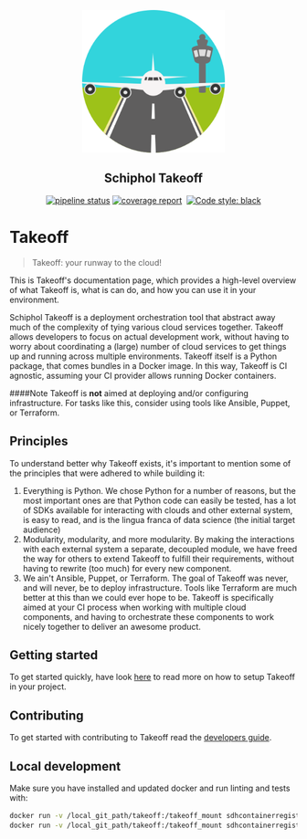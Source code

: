 <p align="center">
  <img width=250" height="250" src="./img/takeoff.png">
</p>
<h2 align="center">Schiphol Takeoff</h2>

<p align="center">
<a href="https://gitlab.com/Schiphol-DSEL/takeoff/commits/master"><img alt="pipeline status" src="https://gitlab.com/Schiphol-DSEL/takeoff/badges/master/pipeline.svg"/></a>
<a href="https://gitlab.com/Schiphol-DSEL/takeoff/commits/master"><img alt="coverage report" src="https://gitlab.com/Schiphol-DSEL/takeoff/badges/master/coverage.svg" /></a>
<a><img alt="" src="https://img.shields.io/badge/python-3.7-blue.svg"></a>
<a href="https://github.com/ambv/black"><img alt="Code style: black" src="https://img.shields.io/badge/code%20style-black-000000.svg"></a>
</p>


# Takeoff
> Takeoff: your runway to the cloud!

This is Takeoff's documentation page, which provides a high-level overview of what Takeoff is, what is can do, and how you can
use it in your environment. 

Schiphol Takeoff is a deployment orchestration tool that abstract away much of the complexity of tying various cloud services together. 
Takeoff allows developers to focus on actual development work, without having to worry about coordinating a (large) number of cloud 
services to get things up and running across multiple environments. Takeoff itself is a Python package, that comes bundles in a Docker image.
In this way, Takeoff is CI agnostic, assuming your CI provider allows running Docker containers. 

####Note
Takeoff is __not__ aimed at deploying and/or configuring infrastructure. For tasks like this, consider using tools like Ansible, Puppet, or Terraform.

## Principles
To understand better why Takeoff exists, it's important to mention some of the principles that were adhered to while building it:
1. Everything is Python. We chose Python for a number of reasons, but the most important ones are that Python code can easily be tested,
has a lot of SDKs available for interacting with clouds and other external system, is easy to read, and is the lingua franca of data science (the initial target audience)
2. Modularity, modularity, and more modularity. By making the interactions with each external system a separate, decoupled module, we have freed the way
for others to extend Takeoff to fulfill their requirements, without having to rewrite (too much) for every new component.
3. We ain't Ansible, Puppet, or Terraform. The goal of Takeoff was never, and will never, be to deploy infrastructure. Tools like Terraform are much better at this than
we could ever hope to be. Takeoff is specifically aimed at your CI process when working with multiple cloud components, and having to orchestrate these components to 
work nicely together to deliver an awesome product.

## Getting started
To get started quickly, have look [here](getting-started) to read more on how to setup Takeoff in your project.

## Contributing
To get started with contributing to Takeoff read the [developers guide](contributing-takeoff).

## Local development
Make sure you have installed and updated docker and run linting and tests with: 
```bash
docker run -v /local_git_path/takeoff:/takeoff_mount sdhcontainerregistryshared.azurecr.io/takeoff-base-azure  bash -c "cd takeoff_mount ; python setup.py test"
docker run -v /local_git_path/takeoff:/takeoff_mount sdhcontainerregistryshared.azurecr.io/takeoff-base-azure  bash -c "cd takeoff_mount ; python setup.py flake8"
```
